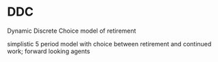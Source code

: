 # DDC
Dynamic Discrete Choice model of retirement

simplistic 5 period model with choice between retirement and continued work; forward looking agents